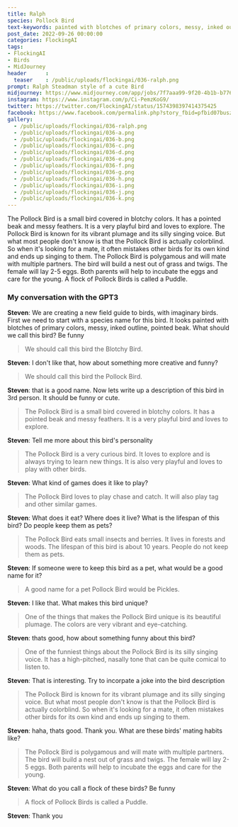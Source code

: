 ```yaml
---
title: Ralph
species: Pollock Bird
text-keywords: painted with blotches of primary colors, messy, inked outline, pointed beak
post_date: 2022-09-26 00:00:00
categories: FlockingAI
tags:
- FlockingAI
- Birds
- MidJourney 
header      :
  teaser    : /public/uploads/flockingai/036-ralph.png
prompt: Ralph Steadman style of a cute Bird
midjourney: https://www.midjourney.com/app/jobs/7f7aaa99-9f20-4b1b-b776-408ef9711809
instagram: https://www.instagram.com/p/Ci-PemzKoG9/
twitter: https://twitter.com/FlockingAI/status/1574398397414375425
facebook: https://www.facebook.com/permalink.php?story_fbid=pfbid07buszGTX1dUmN8QuLct38K5v8JrGXEtkMj5KU7X2CduXGdHzMXPQqKpG39G7hLJZl&id=100359656135677
gallery: 
  - /public/uploads/flockingai/036-ralph.png
  - /public/uploads/flockingai/036-a.png
  - /public/uploads/flockingai/036-b.png
  - /public/uploads/flockingai/036-c.png
  - /public/uploads/flockingai/036-d.png
  - /public/uploads/flockingai/036-e.png
  - /public/uploads/flockingai/036-f.png
  - /public/uploads/flockingai/036-g.png
  - /public/uploads/flockingai/036-h.png
  - /public/uploads/flockingai/036-i.png
  - /public/uploads/flockingai/036-j.png
  - /public/uploads/flockingai/036-k.png
---
```


The Pollock Bird is a small bird covered in blotchy colors. It has a pointed beak and messy feathers. It is a very playful bird and loves to explore. The Pollock Bird is known for its vibrant plumage and its silly singing voice. But what most people don't know is that the Pollock Bird is actually colorblind. So when it's looking for a mate, it often mistakes other birds for its own kind and ends up singing to them. The Pollock Bird is polygamous and will mate with multiple partners. The bird will build a nest out of grass and twigs. The female will lay 2-5 eggs. Both parents will help to incubate the eggs and care for the young. A flock of Pollock Birds is called a Puddle.

### My conversation with the GPT3

**Steven**: We are creating a new field guide to birds, with imaginary birds. First we need to start with a species name for this bird. It looks painted with blotches of primary colors, messy, inked outline, pointed beak. What should we call this bird? Be funny

> We should call this bird the Blotchy Bird.

**Steven**: I don't like that, how about something more creative and funny?

> We should call this bird the Pollock Bird.

**Steven**: that is a good name. Now lets write up a description of this bird in 3rd person. It should be funny or cute.

> The Pollock Bird is a small bird covered in blotchy colors. It has a pointed beak and messy feathers. It is a very playful bird and loves to explore.

**Steven**: Tell me more about this bird's personality

> The Pollock Bird is a very curious bird. It loves to explore and is always trying to learn new things. It is also very playful and loves to play with other birds.

**Steven**: What kind of games does it like to play?

> The Pollock Bird loves to play chase and catch. It will also play tag and other similar games.

**Steven**: What does it eat? Where does it live? What is the lifespan of this bird? Do people keep them as pets?

> The Pollock Bird eats small insects and berries. It lives in forests and woods. The lifespan of this bird is about 10 years. People do not keep them as pets.

**Steven**: If someone were to keep this bird as a pet, what would be a good name for it?

> A good name for a pet Pollock Bird would be Pickles.

**Steven**: I like that. What makes this bird unique?

> One of the things that makes the Pollock Bird unique is its beautiful plumage. The colors are very vibrant and eye-catching.

**Steven**: thats good, how about something funny about this bird?

> One of the funniest things about the Pollock Bird is its silly singing voice. It has a high-pitched, nasally tone that can be quite comical to listen to.

**Steven**: That is interesting. Try to incorpate a joke into the bird description

> The Pollock Bird is known for its vibrant plumage and its silly singing voice. But what most people don't know is that the Pollock Bird is actually colorblind. So when it's looking for a mate, it often mistakes other birds for its own kind and ends up singing to them.

**Steven**: haha, thats good. Thank you. What are these birds' mating habits like?

> The Pollock Bird is polygamous and will mate with multiple partners. The bird will build a nest out of grass and twigs. The female will lay 2-5 eggs. Both parents will help to incubate the eggs and care for the young.

**Steven**: What do you call a flock of these birds? Be funny

> A flock of Pollock Birds is called a Puddle.

**Steven**: Thank you
